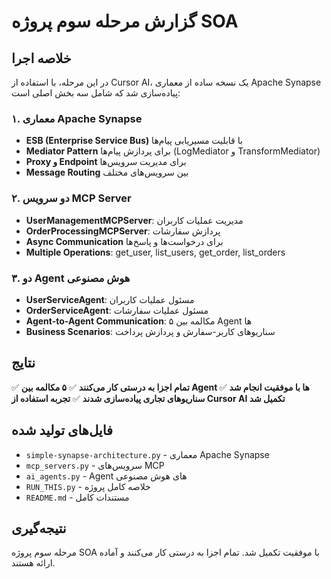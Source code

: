# گزارش مرحله سوم پروژه SOA

## خلاصه اجرا

در این مرحله، با استفاده از Cursor AI، یک نسخه ساده از معماری Apache Synapse پیاده‌سازی شد که شامل سه بخش اصلی است:

### ۱. معماری Apache Synapse
- **ESB (Enterprise Service Bus)** با قابلیت مسیریابی پیام‌ها
- **Mediator Pattern** برای پردازش پیام‌ها (LogMediator و TransformMediator)
- **Proxy و Endpoint** برای مدیریت سرویس‌ها
- **Message Routing** بین سرویس‌های مختلف

### ۲. دو سرویس MCP Server
- **UserManagementMCPServer**: مدیریت عملیات کاربران
- **OrderProcessingMCPServer**: پردازش سفارشات
- **Async Communication** برای درخواست‌ها و پاسخ‌ها
- **Multiple Operations**: get_user, list_users, get_order, list_orders

### ۳. دو Agent هوش مصنوعی
- **UserServiceAgent**: مسئول عملیات کاربران
- **OrderServiceAgent**: مسئول عملیات سفارشات
- **Agent-to-Agent Communication**: ۵ مکالمه بین Agent ها
- **Business Scenarios**: سناریوهای کاربر-سفارش و پردازش پرداخت

## نتایج

✅ **تمام اجزا به درستی کار می‌کنند**
✅ **۵ مکالمه بین Agent ها با موفقیت انجام شد**
✅ **سناریوهای تجاری پیاده‌سازی شدند**
✅ **تجربه استفاده از Cursor AI تکمیل شد**

## فایل‌های تولید شده

- `simple-synapse-architecture.py` - معماری Apache Synapse
- `mcp_servers.py` - سرویس‌های MCP
- `ai_agents.py` - Agent های هوش مصنوعی
- `RUN_THIS.py` - خلاصه کامل پروژه
- `README.md` - مستندات کامل

## نتیجه‌گیری

مرحله سوم پروژه SOA با موفقیت تکمیل شد. تمام اجزا به درستی کار می‌کنند و آماده ارائه هستند. 
